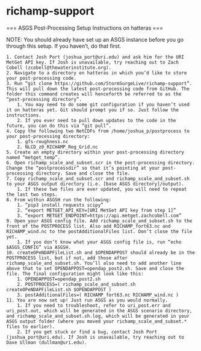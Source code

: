 # richamp-support

=== ASGS Post-Processing Setup Instructions on hatteras ===

NOTE: You should already have set up an ASGS instance before you go through this setup. If you haven’t, do that first.

    1. Contact Josh Port (joshua_port@uri.edu) and ask him for the URI MetGet API key. If Josh is unavailable, try reaching out to Zach Cobell (zcobell@thewaterinstitute.org).
    2. Navigate to a directory on hatteras in which you’d like to store your post-processing code.
    3. Run “git clone https://github.com/StormSurgeLive/richamp-support”. This will pull down the latest post-processing code from GitHub. The folder this command creates will henceforth be referred to as the “post-processing directory”.
        1. You may need to do some git configuration if you haven’t used it on hatteras yet. Git should prompt you if so. Just follow the instructions.
        2. If you ever need to pull down updates to the code in the future, you can do this via “git pull”.
    4. Copy the following two NetCDFs from /home/joshua_p/postprocess to your post-processing directory:
        1. gfs-roughness.nc
        2. NLCD_z0_RICHAMP_Reg_Grid.nc
    5. Create an empty directory within your post-processing directory named “metget_temp”.
    6. Open richamp_scale_and_subset.scr in the post-processing directory. Change the “postprocessdir” so that it’s pointing at your post-processing directory. Save and close the file.
    7. Copy richamp_scale_and_subset.scr and richamp_scale_and_subset.sh to your ASGS output directory (i.e. [base ASGS directory]/output).
        1. If these two files are ever updated, you will need to repeat the last two steps.
    8. From within ASGSH run the following:
        1. “pip3 install requests scipy”
        2. “export METGET_API_KEY=[URI MetGet API key from step 1]”
        3. “export METGET_ENDPOINT=https://api.metget.zachcobell.com”
    9. Open your ASGS config file. Add richamp_scale_and_subset.sh to the front of the POSTPROCESS list. Also add RICHAMP_fort63.nc and RICHAMP_wind.nc to the postAdditionalFiles list. Don’t close the file yet.
        1. If you don’t know what your ASGS config file is, run “echo $ASGS_CONFIG” via ASGSH.
    10. createOPeNDAPFileList.sh and $OPENDAPPOST should already be in the POSTPROCESS list, but if not, add those after richamp_scale_and_subset.sh. You’ll also need to add another line above that to set OPENDAPPOST=opendap_post2.sh. Save and close the file. The final configuration might look like this:
        1. OPENDAPPOST=opendap_post2.sh
        2. POSTPROCESS=( richamp_scale_and_subset.sh createOPeNDAPFileList.sh $OPENDAPPOST )
        3. postAdditionalFiles=( RICHAMP_fort63.nc RICHAMP_wind.nc )
    11. You are now set up! Just run ASGS as you would normally.
        1. If you need to troubleshoot, refer to uri_post.err and uri_post.out, which will be generated in the ASGS scenario directory, and richamp_scale_and_subset.sh.log, which will be generated in your ASGS output folder (where you moved your richamp_scale_and_subset.* files to earlier).
        2. If you get stuck or find a bug, contact Josh Port (joshua_port@uri.edu). If Josh is unavailable, try reaching out to Dave Ullman (dullman@uri.edu).
